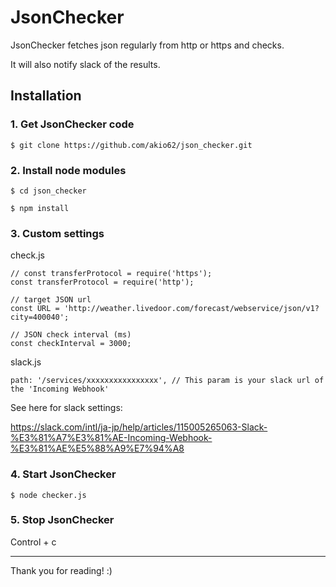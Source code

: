 # JsonChecker

JsonChecker fetches json regularly from http or https and checks.

It will also notify slack of the results.

## Installation

### 1. Get JsonChecker code

```
$ git clone https://github.com/akio62/json_checker.git
```

### 2. Install node modules

```
$ cd json_checker

$ npm install
```

### 3. Custom settings

check.js

```
// const transferProtocol = require('https');
const transferProtocol = require('http');

// target JSON url
const URL = 'http://weather.livedoor.com/forecast/webservice/json/v1?city=400040';

// JSON check interval (ms)
const checkInterval = 3000;
```

slack.js

```
path: '/services/xxxxxxxxxxxxxxxx', // This param is your slack url of the 'Incoming Webhook'
```
See here for slack settings: 

https://slack.com/intl/ja-jp/help/articles/115005265063-Slack-%E3%81%A7%E3%81%AE-Incoming-Webhook-%E3%81%AE%E5%88%A9%E7%94%A8

### 4. Start JsonChecker

```
$ node checker.js
```

### 5. Stop JsonChecker

Control + c

---

Thank you for reading! :)


